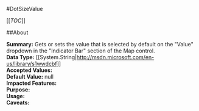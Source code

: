 #DotSizeValue

[[_TOC_]]

##About

**Summary:**  Gets or sets the value that is selected by default on the "Value" dropdown in the "Indicator Bar" section of the Map control.   
**Data Type:** [[System.String|http://msdn.microsoft.com/en-us/library/s1wwdcbf]]  
**Accepted Values:**   
**Default Value:** null  
**Impacted Features:**   
**Purpose:**   
**Usage:**   
**Caveats:**   


